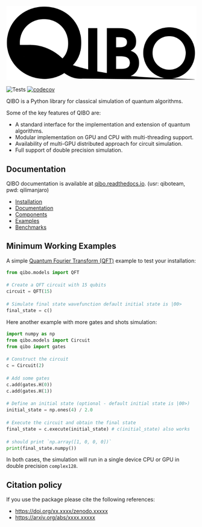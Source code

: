 ![logo](doc/source/qibo_logo.svg)

![Tests](https://github.com/Quantum-TII/qibo/workflows/Tests/badge.svg)
[![codecov](https://codecov.io/gh/Quantum-TII/qibo/branch/master/graph/badge.svg?token=1EKZKVEVX0)](https://codecov.io/gh/Quantum-TII/qibo)

QIBO is a Python library for classical simulation of quantum algorithms.

Some of the key features of QIBO are:
- A standard interface for the implementation and extension of quantum algorithms.
- Modular implementation on GPU and CPU with multi-threading support. 
- Availability of multi-GPU distributed approach for circuit simulation.
- Full support of double precision simulation.

## Documentation

QIBO documentation is available at [qibo.readthedocs.io](http://34.240.99.72/). (usr: qiboteam, pwd: qilimanjaro)

- [Installation](http://34.240.99.72/#installation)
- [Documentation](http://34.240.99.72)
- [Components](http://34.240.99.72/qibo.html)
- [Examples](http://34.240.99.72/examples.html)
- [Benchmarks](http://34.240.99.72/benchmarks.html)

## Minimum Working Examples

A simple [Quantum Fourier Transform (QFT)](https://en.wikipedia.org/wiki/Quantum_Fourier_transform) example to test your installation:
```python
from qibo.models import QFT

# Create a QFT circuit with 15 qubits
circuit = QFT(15)

# Simulate final state wavefunction default initial state is |00>
final_state = c()
```

Here another example with more gates and shots simulation:

```python
import numpy as np
from qibo.models import Circuit
from qibo import gates

# Construct the circuit
c = Circuit(2)

# Add some gates
c.add(gates.H(0))
c.add(gates.H(1))

# Define an initial state (optional - default initial state is |00>)
initial_state = np.ones(4) / 2.0

# Execute the circuit and obtain the final state
final_state = c.execute(initial_state) # c(initial_state) also works

# should print `np.array([1, 0, 0, 0])`
print(final_state.numpy())
```

In both cases, the simulation will run in a single device CPU or GPU in double precision `complex128`.

## Citation policy

If you use the package please cite the following references:
- https://doi.org/xx.xxxx/zenodo.xxxxx
- https://arxiv.org/abs/xxxx.xxxxx

